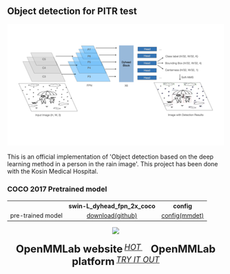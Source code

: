 ## Object detection for PITR test

<p align="left">
  <img src="resources/figures.001.jpeg" width="800">
</p>

This is an official implementation of 'Object detection based on the deep learning method in a person in the rain image'. This project has been done with the Kosin Medical Hospital. 

### COCO 2017 Pretrained model
<table><tbody>
<!-- START TABLE -->
<!-- TABLE HEADER -->
<th valign="bottom"></th>
<th valign="bottom">swin-L_dyhead_fpn_2x_coco</th>
<th valign="bottom">config</th>
<!-- TABLE BODY -->
<tr><td align="left">pre-trained model</td>
<td align="center"><a href="https://download.openmmlab.com/mmdetection/v2.0/dyhead/atss_swin-l-p4-w12_fpn_dyhead_mstrain_2x_coco/atss_swin-l-p4-w12_fpn_dyhead_mstrain_2x_coco_20220509_100315-bc5b6516.pth">download(github)</a></td>
<td align="center"><a href="https://github.com/open-mmlab/mmdetection/blob/master/configs/dyhead/atss_swin-l-p4-w12_fpn_dyhead_mstrain_2x_coco.py">config(mmdet)</a></td>
</tr>
</tr>
</tbody></table>




<div align="center">
  <img src="resources/mmdet-logo.png" width="600"/>
  <div>&nbsp;</div>
  <div align="center">
    <b><font size="5">OpenMMLab website</font></b>
    <sup>
      <a href="https://openmmlab.com">
        <i><font size="4">HOT</font></i>
      </a>
    </sup>
    &nbsp;&nbsp;&nbsp;&nbsp;
    <b><font size="5">OpenMMLab platform</font></b>
    <sup>
      <a href="https://platform.openmmlab.com">
        <i><font size="4">TRY IT OUT</font></i>
      </a>
    </sup>
  </div>
  <div>&nbsp;</div>
